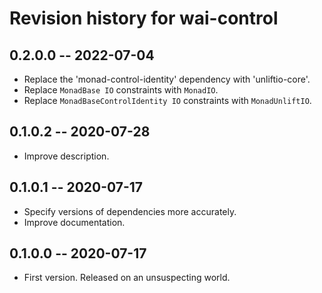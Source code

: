 # Revision history for wai-control

## 0.2.0.0 -- 2022-07-04

* Replace the 'monad-control-identity' dependency with 'unliftio-core'.
* Replace `MonadBase IO` constraints with `MonadIO`.
* Replace `MonadBaseControlIdentity IO` constraints with `MonadUnliftIO`.

## 0.1.0.2 -- 2020-07-28

* Improve description.

## 0.1.0.1 -- 2020-07-17

* Specify versions of dependencies more accurately.
* Improve documentation.

## 0.1.0.0 -- 2020-07-17

* First version. Released on an unsuspecting world.
